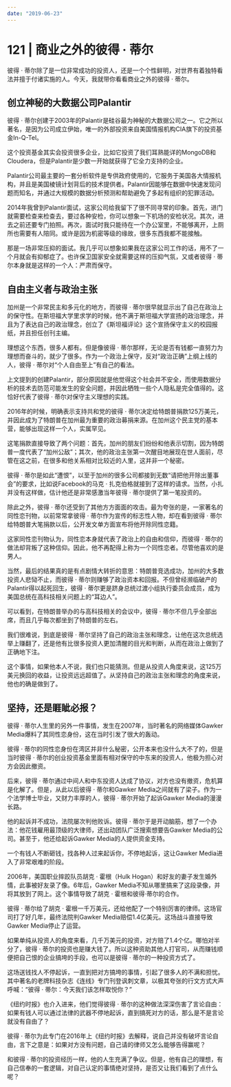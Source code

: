```yaml
---
date: "2019-06-23"
---  
```

      
# 121 | 商业之外的彼得 · 蒂尔
彼得 · 蒂尔除了是一位非常成功的投资人，还是一个个性鲜明，对世界有着独特看法并擅于付诸实施的人。今天，我就带你看看商业之外的彼得 · 蒂尔。

## 创立神秘的大数据公司Palantir

彼得 · 蒂尔创建于2003年的Palantir是硅谷最为神秘的大数据公司之一。它之所以著名，是因为公司成立伊始，唯一的外部投资来自美国情报机构CIA旗下的投资基金In-Q-Tel。

这个投资基金其实会投资很多企业，比如它投资了我们耳熟能详的MongoDB和Cloudera，但是Palantir是少数一开始就获得了它全力支持的企业。

Palantir公司最主要的一套分析软件是专供政府使用的，它服务于美国各大情报机构，并且是美国棱镜计划背后的技术提供者。Palantir因能够在数据中快速发现问题而知名，并通过大规模的数据分析预测和帮助避免了多起有组织的犯罪活动。

2014年我曾到Palantir面试，这家公司给我留下了很不同寻常的印象。首先，进门就需要检查来检查去，要过各种安检，你可以想象一下机场的安检状况。其次，进去之前还要专门拍照。再次，面试时我只能待在一个办公室里，不能够离开，上厕所也需要有人陪同。或许是因为机密等级的缘故，很多东西我都不能接触。

那是一场非常压抑的面试。我几乎可以想象如果我在这家公司工作的话，用不了一个月就会有抑郁症了。也许保卫国家安全就需要这样的压抑气氛，又或者彼得 · 蒂尔本身就是这样的一个人：严肃而保守。

<!-- [[[read_end]]] -->

## 自由主义者与政治主张

加州是一个非常民主和多元化的地方，而彼得 · 蒂尔很早就显示出了自己在政治上的保守性。在斯坦福大学里求学的时候，他不满于斯坦福大学宣扬的政治理念，并且为了表达自己的政治理念，创立了《斯坦福评论》这个宣扬保守主义的校园报纸，并且担任创刊主编。

理想这个东西，很多人都有。但是像彼得 · 蒂尔那样，无论是否有钱都一直努力为理想而奋斗的，就少了很多。作为一个政治上保守，反对“政治正确”上纲上线的人，彼得 · 蒂尔对“个人自由至上”有自己的看法。

上文提到的创建Palantir，部分原因就是他觉得这个社会并不安全，而使用数据分析的技术去防范可能发生的安全问题，并因此牺牲一些个人隐私是完全值得的。这恰好代表了彼得 · 蒂尔对保守主义理想的实践。

2016年的时候，明确表示支持共和党的彼得 · 蒂尔决定给特朗普捐款125万美元，并因此成为了特朗普在加州最为重要的政治募捐来源。在加州这个民主党的基本营，能够出现这样一个人，实属罕见。

这笔捐款直接导致了两个问题：首先，加州的朋友们纷纷和他表示切割，因为特朗普一度代表了“加州公敌”；其次，他的政治主张第一次醒目地展现在世人面前，尽管在这之前，在很多和他关系相对比较近的人里，这并非一个秘密。

彼得 · 蒂尔是如此“遭恨”，以至于加州的很多公司都接到无数“请把他开除出董事会”的要求，比如说Facebook的马克 · 扎克伯格就接到了这样的请求。当然，小扎并没有这样做，估计他还是非常感激当年彼得 · 蒂尔提供了第一笔投资的。

除此之外，彼得 · 蒂尔还受到了其他方方面面的攻击。最为夸张的是，一家著名的同性恋刊物，以前常常拿彼得 · 蒂尔作为宣传的标志性人物，却在看到彼得 · 蒂尔给特朗普大笔捐款以后，公开发文单方面宣布将他开除同性恋籍。

这家同性恋刊物认为，同性恋本身就代表了政治上的自由和信仰，而彼得 · 蒂尔的做法却背叛了这种信仰。因此，他不再配得上称为一个同性恋者。尽管他喜欢的是男人。

当然，最后的结果真的是有点剧情大转折的意思：特朗普竞选成功，加州的大多数投资人悲恸不止，而彼得 · 蒂尔则赚够了政治资本和回报。不但曾经濒临破产的Palantir得以起死回生，彼得 · 蒂尔更是跻身总统过渡小组执行委员会成员，成为美国总统在高科技相关问题上的“耳边人”。

可以看到，在特朗普举办的与高科技相关的会议中，彼得 · 蒂尔不但几乎全部出席，而且几乎每次都坐到了特朗普的左右。

我们很难说，到底是彼得 · 蒂尔坚持了自己的政治主张和理念，让他在这次总统选举上赚翻了，还是他有比很多投资人更加清醒的目光和判断，从而在政治上做到了正确地下注。

这个事情，如果他本人不说，我们也只能猜测。但是从投资人角度来说，这125万美元换回的收益，让投资远远超值了。从坚持自己的政治主张和理念的角度来说，他也的确是做到了。

## 坚持，还是睚眦必报？

彼得 · 蒂尔人生里的另外一件事情，发生在2007年，当时著名的网络媒体Gawker Media爆料了其同性恋身份，这在当时引发了很大的轰动。

彼得 · 蒂尔的同性恋身份在湾区并非什么秘密，公开本来也没什么大不了的，但是当时彼得 · 蒂尔的创业投资基金里面有相对保守的中东来的投资人，他极为担心对方会因此撤资。

后来，彼得 · 蒂尔通过中间人和中东投资人达成了协议，对方也没有撤资，危机算是化解了。但是，从此以后彼得 · 蒂尔和Gawker Media之间就有了梁子。作为一个法学博士毕业，又财力丰厚的人，彼得 · 蒂尔开始了起诉Gawker Media的漫漫长路。

他的起诉并不成功，法院屡次判他败诉。彼得 · 蒂尔于是开动脑筋，想了一个办法：他花钱雇用最顶级的大律师，还出动团队广泛搜索想要告Gawker Media的公司。甚至于，他还给起诉Gawker Media的人提供资金支持。

一个有钱人不断砸钱，找各种人过来起诉你，不停地起诉，这让Gawker Media进入了非常艰难的阶段。

2006年，美国职业摔跤队员胡克 · 霍根（Hulk Hogan）和好友的妻子发生婚外情，此事被好友录了像。6年后，Gawker Media不知从哪里搞来了这段录像，并将其放到了网上。这个事情导致了胡克 · 霍根和彼得·蒂尔的合作。

彼得 · 蒂尔给了胡克 · 霍根一千万美元，还给他配了一个特别厉害的律师。这场官司打了好几年，最终法院判Gawker Media赔偿1.4亿美元。这场战斗直接导致Gawker Media停止了运营。

如果单纯从投资人的角度来看，几千万美元的投资，对方赔了1.4个亿。哪怕对半分了，彼得 · 蒂尔的投资也是赚大钱了。所以这种资助其他人打官司，从而赚钱顺便把自己恨的企业搞垮的手段，也可以是彼得 · 蒂尔的一种投资方式了。

这场送钱找人不停起诉，一直到把对方搞垮的事情，引起了很多人的不满和担忧。其中著名的老牌科技杂志《连线》专门刊登讽刺文章，以极其夸张的行文方式大声呼喊：“彼得 · 蒂尔：今天我们该怎样取悦你？”

《纽约时报》也介入进来，他们觉得彼得 · 蒂尔的这种做法深深伤害了言论自由：如果有钱人可以通过法律的武器不停地起诉，直到搞死对方的话，那么是不是言论就没有自由了？

彼得 · 蒂尔为此专门在2016年上《纽约时报》去解释，说自己并没有破坏言论自由，言下之意是：如果对方没有问题，自己请的律师又怎么能够告得赢呢？

和彼得 · 蒂尔的投资经历一样，他的人生充满了争议。但是，他有自己的理想，有自己信奉的一套逻辑，对自己认定的事情绝对坚持，是否又让我们看到了点什么呢？
